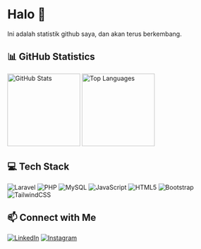 # Halo 👋
Ini adalah statistik github saya, dan akan terus berkembang.

## 📊 GitHub Statistics
<div>
  <img src="https://github-readme-stats.vercel.app/api?username=Richarddigaa&theme=tokyonight&show_icons=true&hide_border=true&count_private=true" alt="GitHub Stats" height="165">
  <img src="https://github-readme-stats.vercel.app/api/top-langs/?username=Richarddigaa&theme=tokyonight&show_icons=true&hide_border=true&layout=compact" alt="Top Languages" height="165">
</div>

## 💻 Tech Stack
![Laravel](https://img.shields.io/badge/Laravel-FF2D20?style=for-the-badge&logo=laravel&logoColor=white)
![PHP](https://img.shields.io/badge/PHP-777BB4?style=for-the-badge&logo=php&logoColor=white)
![MySQL](https://img.shields.io/badge/MySQL-0077B5?style=for-the-badge&logo=mysql&logoColor=white)
![JavaScript](https://img.shields.io/badge/JavaScript-F7DF1E?style=for-the-badge&logo=javascript&logoColor=black)
![HTML5](https://img.shields.io/badge/HTML5-E34F26?style=for-the-badge&logo=html5&logoColor=white)
![Bootstrap](https://img.shields.io/badge/Bootstrap-563D7C?style=for-the-badge&logo=bootstrap&logoColor=white)
![TailwindCSS](https://img.shields.io/badge/Tailwind_CSS-38B2AC?style=for-the-badge&logo=tailwind-css&logoColor=white)

## 📫 Connect with Me
[![LinkedIn](https://img.shields.io/badge/LinkedIn-0077B5?style=for-the-badge&logo=linkedin&logoColor=white)](https://linkedin.com/in/richard-diga-andreansyah)
[![Instagram](https://img.shields.io/badge/Instagram-E4405F?style=for-the-badge&logo=instagram&logoColor=white)](https://instagram.com/richarddgars)
